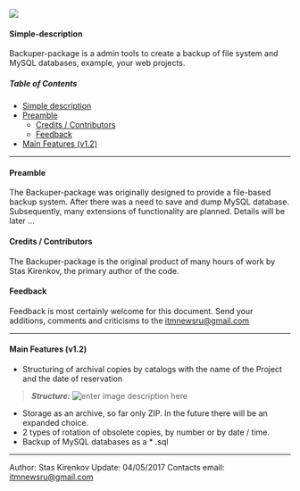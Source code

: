 ![](http://edgarallenmarketing.com/wp-content/uploads/2016/01/Data-Loss-Sticky-Notes.gif)
#### <a name="simple-description"></a> Simple-description
Backuper-package is a admin tools to create a backup of file system and MySQL databases, example, your web projects.

##### Table of Contents
* [Simple description](#simple-description)
* [Preamble](#preamble)
  * [Credits / Contributors](#credits-contributors)
  * [Feedback](#feedback)
* [Main Features (v1.2)](#main-features)

---
#### <a name="preamble"></a> Preamble
The Backuper-package was originally designed to provide a file-based backup system. After there was a need to save and dump MySQL database.
Subsequently, many extensions of functionality are planned.
Details will be later ...


#### <a name="credits-contributors"></a> Credits / Contributors
The Backuper-package is the original product of many hours of work by Stas Kirenkov, the primary author of the code.

#### <a name="feedback"></a> Feedback
Feedback is most certainly welcome for this document. Send your additions, comments and criticisms to the itmnewsru@gmail.com


----------
#### <a name="main-features"></a> Main Features (v1.2)

 - Structuring of archival copies by catalogs with the name of the Project and the date of reservation
>***Structure:***
![enter image description here](https://lh3.googleusercontent.com/-tvLbpUaozkU/WO3f8NoCkdI/AAAAAAAAfGo/ioHMjSk0sU884kp-kFLcddEl6pmnsIUfACLcB/s0/Image.png "Image.png")

 - Storage as an archive, so far only ZIP. In the future there will be an expanded choice.
 - 2 types of rotation of obsolete copies, by number or by date / time.
 - Backup of MySQL databases as a * .sql

---
Author: Stas Kirenkov
Update: 04/05/2017
Contacts email: itmnewsru@gmail.com

